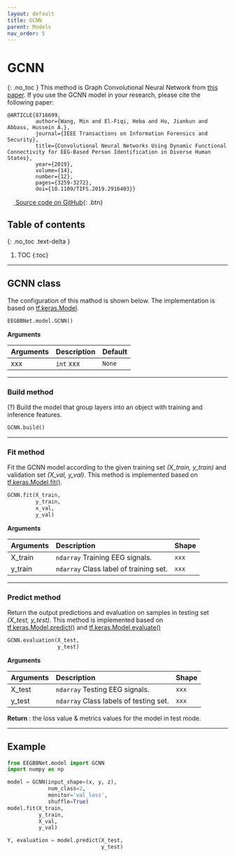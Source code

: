 ```yaml
---
layout: default
title: GCNN
parent: Models
nav_order: 5
---
```


# GCNN
{: .no_toc }
This method is Graph Convolutional Neural Network from [this paper](https://ieeexplore.ieee.org/document/8716699). If you use the GCNN model in your research, please cite the following paper:

```
@ARTICLE{8716699,  
         author={Wang, Min and El-Fiqi, Heba and Hu, Jiankun and Abbass, Hussein A.},  
         journal={IEEE Transactions on Information Forensics and Security},   
         title={Convolutional Neural Networks Using Dynamic Functional Connectivity for EEG-Based Person Identification in Diverse Human States},   
         year={2019},  
         volume={14},  
         number={12},  
         pages={3259-3272},  
         doi={10.1109/TIFS.2019.2916403}}
```
[<img src="https://min2net.github.io/assets/images/github.png" width="15" height="15"> Source code on GitHub](xxx){: .btn}

## Table of contents
{: .no_toc .text-delta }

1. TOC
{:toc}

---

## GCNN class
The configuration of this mathod is shown below. The implementation is based on [tf.keras.Model](https://www.tensorflow.org/api_docs/python/tf/keras/Model).

```py
EEGBBNet.model.GCNN()
```
**Arguments** 

| Arguments | Description | Default|
|:----------|:------------|:-------|
| xxx | `int` xxx                   | `None`    |

---

### Build method
(?) Build the model that group layers into an object with training and inference features.

```py
GCNN.build()
```

---

### Fit method
Fit the GCNN model according to the given training set *(X_train, y_train)* and validation set *(X_val, y_val)*. This method is implemented based on [tf.keras.Model.fit()](https://www.tensorflow.org/api_docs/python/tf/keras/Model#fit).

```py
GCNN.fit(X_train,
         y_train,
         x_val,
         y_val)
```
**Arguments**

| Arguments | Description | Shape |
|:---|:----|:---|
|X_train   | `ndarray` Training EEG signals.        | `xxx`        |
|y_train   | `ndarray` Class label of training set. | `xxx`           |

---

### Predict method
Return the output predictions and evaluation on samples in testing set *(X_test, y_test)*. This method is implemented based on [tf.keras.Model.predict()](https://www.tensorflow.org/api_docs/python/tf/keras/Model#predict) and [tf.keras.Model.evaluate()](https://www.tensorflow.org/api_docs/python/tf/keras/Model#evaluate)

```py
GCNN.evaluation(X_test, 
                y_test)
```

 **Arguments**

| Arguments | Description | Shape |
|:---|:----|:---|
|X_test     | `ndarray` Testing EEG signals.            | `xxx`    |
|y_test     | `ndarray` Class labels of testing set.    | `xxx`    |

**Return** : the loss value & metrics values for the model in test mode.

---

## Example

```py
from EEGBBNet.model import GCNN
import numpy as np

model = GCNN(input_shape=(x, y, z), 
             num_class=2, 
             monitor='val_loss', 
             shuffle=True)
model.fit(X_train, 
          y_train, 
          X_val, 
          y_val)

Y, evaluation = model.predict(X_test, 
                              y_test)
```
